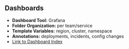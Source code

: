 ## Dashboards

- **Dashboard Tool:** Grafana
- **Folder Organization:** per team/service
- **Template Variables:** region, cluster, namespace
- **Annotations:** deployments, incidents, config changes
- [Link to Dashboard Index](http://grafana.example.com)